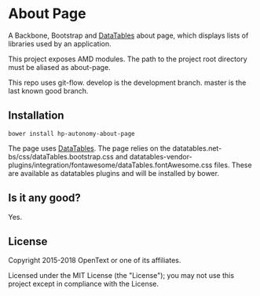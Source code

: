 # About Page

A Backbone, Bootstrap and [DataTables](https://datatables.net/) about page, which displays lists of libraries used by an
application.

This project exposes AMD modules. The path to the project root directory must be aliased as about-page.

This repo uses git-flow. develop is the development branch. master is the last known good branch.

## Installation

    bower install hp-autonomy-about-page

The page uses [DataTables](https://datatables.net/). The page relies on the 
datatables.net-bs/css/dataTables.bootstrap.css and 
datatables-vendor-plugins/integration/fontawesome/dataTables.fontAwesome.css files. These are available as datatables 
plugins and will be installed by bower.

## Is it any good?
Yes.

## License

Copyright 2015-2018 OpenText or one of its affiliates.

Licensed under the MIT License (the "License"); you may not use this project except in compliance with the License.
